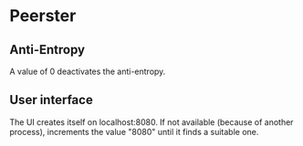 # Peerster

## Anti-Entropy

A value of 0 deactivates the anti-entropy.

## User interface

The UI creates itself on localhost:8080. If not available (because of another
process), increments the value "8080" until it finds a suitable one.
